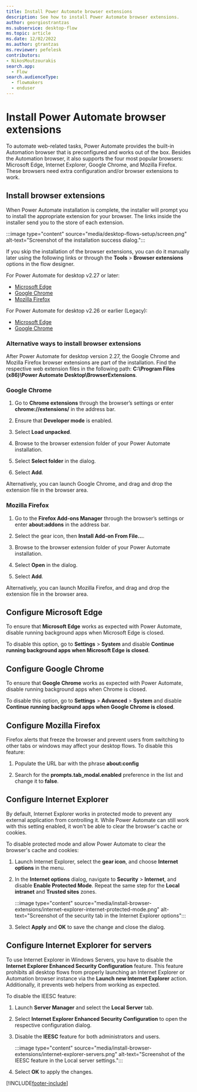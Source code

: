 ```yaml
---
title: Install Power Automate browser extensions
description: See how to install Power Automate browser extensions.
author: georgiostrantzas
ms.subservice: desktop-flow
ms.topic: article
ms.date: 12/02/2022
ms.author: gtrantzas
ms.reviewer: pefelesk
contributors:
- NikosMoutzourakis
search.app: 
  - Flow 
search.audienceType: 
  - flowmakers
  - enduser
---
```


# Install Power Automate browser extensions

To automate web-related tasks, Power Automate provides the built-in Automation browser that is preconfigured and works out of the box. Besides the Automation browser, it also supports the four most popular browsers: Microsoft Edge, Internet Explorer, Google Chrome, and Mozilla Firefox. These browsers need extra configuration and/or browser extensions to work.

## Install browser extensions

When Power Automate installation is complete, the installer will prompt you to install the appropriate extension for your browser. The links inside the installer send you to the store of each extension.

:::image type="content" source="media/desktop-flows-setup/screen.png" alt-text="Screenshot of the installation success dialog.":::

If you skip the installation of the browser extensions, you can do it manually later using the following links or through the **Tools** > **Browser extensions** options in the flow designer.

For Power Automate for desktop v2.27 or later:

- [Microsoft Edge](https://microsoftedge.microsoft.com/addons/detail/microsoft-power-automate/kagpabjoboikccfdghpdlaaopmgpgfdc)
- [Google Chrome](https://chrome.google.com/webstore/detail/microsoft-power-automate/ljglajjnnkapghbckkcmodicjhacbfhk)
- [Mozilla Firefox](https://addons.mozilla.org/en-US/firefox/addon/microsoft-power-automate/)

For Power Automate for desktop v2.26 or earlier (Legacy):

- [Microsoft Edge](https://microsoftedge.microsoft.com/addons/detail/microsoft-power-automate/njjljiblognghfjfpcdpdbpbfcmhgafg)
- [Google Chrome](https://chrome.google.com/webstore/detail/microsoft-power-automate/gjgfobnenmnljakmhboildkafdkicala)

### Alternative ways to install browser extensions

After Power Automate for desktop version 2.27, the Google Chrome and Mozilla Firefox browser extensions are part of the installation. Find the respective web extension files in the following path: **C:\Program Files (x86)\Power Automate Desktop\BrowserExtensions**.

### Google Chrome

1. Go to **Chrome extensions** through the browser’s settings or enter **chrome://extensions/** in the address bar.

1. Ensure that **Developer mode** is enabled.

1. Select **Load unpacked**.

1. Browse to the browser extension folder of your Power Automate installation.

1. Select **Select folder** in the dialog.

1. Select **Add**.

Alternatively, you can launch Google Chrome, and drag and drop the extension file in the browser area.

### Mozilla Firefox

1. Go to the **Firefox Add-ons Manager** through the browser’s settings or enter **about:addons** in the address bar.

1. Select the gear icon, then **Install Add-on From File…**.

1. Browse to the browser extension folder of your Power Automate installation.

1. Select **Open** in the dialog.

1. Select **Add**.

Alternatively, you can launch Mozilla Firefox, and drag and drop the extension file in the browser area.

## Configure Microsoft Edge

To ensure that **Microsoft Edge** works as expected with Power Automate, disable running background apps when Microsoft Edge is closed.

To disable this option, go to **Settings** > **System** and disable **Continue running background apps when Microsoft Edge is closed**.

## Configure Google Chrome

To ensure that **Google Chrome** works as expected with Power Automate, disable running background apps when Chrome is closed.

To disable this option, go to **Settings** > **Advanced** > **System** and disable **Continue running background apps when Google Chrome is closed**.

## Configure Mozilla Firefox

Firefox alerts that freeze the browser and prevent users from switching to other tabs or windows may affect your desktop flows. To disable this feature:

1. Populate the URL bar with the phrase **about:config**

1. Search for the **prompts.tab_modal.enabled** preference in the list and change it to **false**.

## Configure Internet Explorer

By default, Internet Explorer works in protected mode to prevent any external application from controlling it. While Power Automate can still work with this setting enabled, it won't be able to clear the browser's cache or cookies.

To disable protected mode and allow Power Automate to clear the browser's cache and cookies:

1. Launch Internet Explorer, select the **gear icon**, and choose **Internet options** in the menu.

1. In the **Internet options** dialog, navigate to **Security** > **Internet**, and disable **Enable Protected Mode**. Repeat the same step for the **Local intranet** and **Trusted sites** zones.

    :::image type="content" source="media/install-browser-extensions/internet-explorer-internet-protected-mode.png" alt-text="Screenshot of the security tab in the Internet Explorer options":::

1. Select **Apply** and **OK** to save the change and close the dialog.

## Configure Internet Explorer for servers

To use Internet Explorer in Windows Servers, you have to disable the **Internet Explorer Enhanced Security Configuration** feature. This feature prohibits all desktop flows from properly launching an Internet Explorer or Automation browser instance via the **Launch new Internet Explorer** action. Additionally, it prevents web helpers from working as expected.

To disable the IEESC feature:

1. Launch **Server Manager** and select the **Local Server** tab.

1. Select **Internet Explorer Enhanced Security Configuration** to open the respective configuration dialog.

1. Disable the **IEESC** feature for both administrators and users.

    :::image type="content" source="media/install-browser-extensions/internet-explorer-servers.png" alt-text="Screenshot of the IEESC feature in the Local server settings.":::

1. Select **OK** to apply the changes.

[!INCLUDE[footer-include](../includes/footer-banner.md)]
